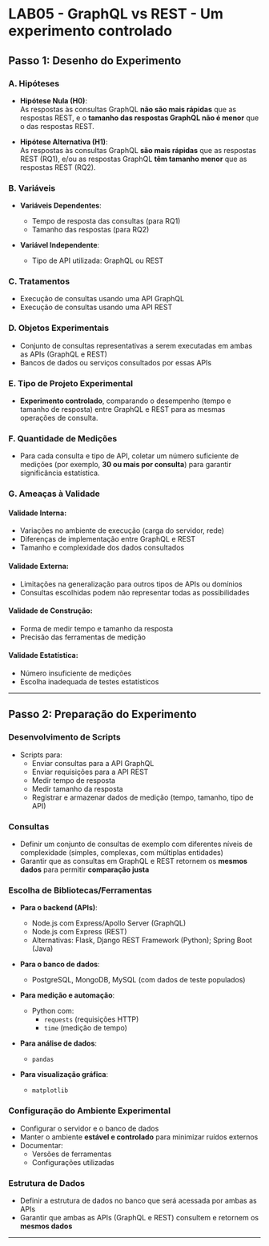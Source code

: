 # LAB05 - GraphQL vs REST - Um experimento controlado

## Passo 1: Desenho do Experimento

### A. Hipóteses

- **Hipótese Nula (H0)**:  
  As respostas às consultas GraphQL **não são mais rápidas** que as respostas REST, e o **tamanho das respostas GraphQL não é menor** que o das respostas REST.

- **Hipótese Alternativa (H1)**:  
  As respostas às consultas GraphQL **são mais rápidas** que as respostas REST (RQ1), e/ou as respostas GraphQL **têm tamanho menor** que as respostas REST (RQ2).

### B. Variáveis

- **Variáveis Dependentes**:
  - Tempo de resposta das consultas (para RQ1)
  - Tamanho das respostas (para RQ2)

- **Variável Independente**:
  - Tipo de API utilizada: GraphQL ou REST

### C. Tratamentos

- Execução de consultas usando uma API GraphQL
- Execução de consultas usando uma API REST

### D. Objetos Experimentais

- Conjunto de consultas representativas a serem executadas em ambas as APIs (GraphQL e REST)
- Bancos de dados ou serviços consultados por essas APIs

### E. Tipo de Projeto Experimental

- **Experimento controlado**, comparando o desempenho (tempo e tamanho de resposta) entre GraphQL e REST para as mesmas operações de consulta.

### F. Quantidade de Medições

- Para cada consulta e tipo de API, coletar um número suficiente de medições (por exemplo, **30 ou mais por consulta**) para garantir significância estatística.

### G. Ameaças à Validade

#### Validade Interna:
- Variações no ambiente de execução (carga do servidor, rede)
- Diferenças de implementação entre GraphQL e REST
- Tamanho e complexidade dos dados consultados

#### Validade Externa:
- Limitações na generalização para outros tipos de APIs ou domínios
- Consultas escolhidas podem não representar todas as possibilidades

#### Validade de Construção:
- Forma de medir tempo e tamanho da resposta
- Precisão das ferramentas de medição

#### Validade Estatística:
- Número insuficiente de medições
- Escolha inadequada de testes estatísticos

---

## Passo 2: Preparação do Experimento

### Desenvolvimento de Scripts

- Scripts para:
  - Enviar consultas para a API GraphQL
  - Enviar requisições para a API REST
  - Medir tempo de resposta
  - Medir tamanho da resposta
  - Registrar e armazenar dados de medição (tempo, tamanho, tipo de API)

### Consultas

- Definir um conjunto de consultas de exemplo com diferentes níveis de complexidade (simples, complexas, com múltiplas entidades)
- Garantir que as consultas em GraphQL e REST retornem os **mesmos dados** para permitir **comparação justa**

### Escolha de Bibliotecas/Ferramentas

- **Para o backend (APIs)**:
  - Node.js com Express/Apollo Server (GraphQL)
  - Node.js com Express (REST)
  - Alternativas: Flask, Django REST Framework (Python); Spring Boot (Java)

- **Para o banco de dados**:
  - PostgreSQL, MongoDB, MySQL (com dados de teste populados)

- **Para medição e automação**:
  - Python com:
    - `requests` (requisições HTTP)
    - `time` (medição de tempo)

- **Para análise de dados**:
  - `pandas`

- **Para visualização gráfica**:
  - `matplotlib`

### Configuração do Ambiente Experimental

- Configurar o servidor e o banco de dados
- Manter o ambiente **estável e controlado** para minimizar ruídos externos
- Documentar:
  - Versões de ferramentas
  - Configurações utilizadas

### Estrutura de Dados

- Definir a estrutura de dados no banco que será acessada por ambas as APIs
- Garantir que ambas as APIs (GraphQL e REST) consultem e retornem os **mesmos dados**

---

